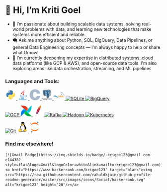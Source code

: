 # 👋 **Hi, I’m Kriti Goel**


- 👀 I’m passionate about building scalable data systems, solving real-world problems with data, and learning new technologies that make systems more efficient and reliable.
- 🗨️ Ask me anything about Python, SQL, BigQuery, Data Pipelines, or general Data Engineering concepts — I’m always happy to help or share what I know!
- 🌱 I’m currently deepening my expertise in distributed systems, cloud data platforms (like GCP & AWS), and open-source data tools. I'm also exploring areas like data orchestration, streaming, and ML pipelines


### Languages and Tools:
<p align="left"> <!-- Programming Languages --> <a href="https://www.python.org" target="_blank"> <img src="https://raw.githubusercontent.com/devicons/devicon/master/icons/python/python-original.svg" alt="Python" width="35" height="35"/> </a> <a href="https://www.java.com" target="_blank"> <img src="https://raw.githubusercontent.com/devicons/devicon/master/icons/java/java-original.svg" alt="Java" width="35" height="35"/> </a> <a href="https://www.cprogramming.com/" target="_blank"> <img src="https://raw.githubusercontent.com/devicons/devicon/master/icons/c/c-original.svg" alt="C" width="35" height="35"/> </a> <!-- Databases -->
<a href="https://www.postgresql.org/" target="_blank"> <img src="https://raw.githubusercontent.com/devicons/devicon/master/icons/postgresql/postgresql-original-wordmark.svg" alt="PostgreSQL" width="35" height="35"/> </a>
<a href="https://www.mysql.com/" target="_blank"> <img src="https://raw.githubusercontent.com/devicons/devicon/master/icons/mysql/mysql-original-wordmark.svg" alt="MySQL" width="35" height="35"/> </a>
<a href="https://www.sqlite.org/" target="_blank"> <img src="https://www.vectorlogo.zone/logos/sqlite/sqlite-icon.svg" alt="SQLite" width="35" height="35"/> </a>
<a href="https://cloud.google.com/bigquery" target="_blank"> <img src="https://www.vectorlogo.zone/logos/google_bigquery/google_bigquery-icon.svg" alt="BigQuery" width="35" height="35"/> </a>

<!-- Data Engineering & Cloud Tools -->
<a href="https://cloud.google.com/" target="_blank"> <img src="https://www.vectorlogo.zone/logos/google_cloud/google_cloud-icon.svg" alt="GCP" width="35" height="35"/> </a>
<a href="https://airflow.apache.org/" target="_blank"> <img src="https://raw.githubusercontent.com/devicons/devicon/master/icons/apacheairflow/apacheairflow-original.svg" alt="Airflow" width="35" height="35"/> </a>
<a href="https://spark.apache.org/" target="_blank"> <img src="https://raw.githubusercontent.com/devicons/devicon/master/icons/apache/apache-original.svg" alt="Apache Spark" width="35" height="35"/> </a>
<a href="https://kafka.apache.org/" target="_blank"> <img src="https://www.vectorlogo.zone/logos/apache_kafka/apache_kafka-icon.svg" alt="Kafka" width="35" height="35"/> </a>
<a href="https://hadoop.apache.org/" target="_blank"> <img src="https://www.vectorlogo.zone/logos/apache_hadoop/apache_hadoop-icon.svg" alt="Hadoop" width="35" height="35"/> </a>
<a href="https://kubernetes.io/" target="_blank"> <img src="https://www.vectorlogo.zone/logos/kubernetes/kubernetes-icon.svg" alt="Kubernetes" width="35" height="35"/> </a>

<!-- Dev Tools -->
<a href="https://git-scm.com/" target="_blank"> <img src="https://www.vectorlogo.zone/logos/git-scm/git-scm-icon.svg" alt="Git" width="35" height="35"/> </a>
<a href="https://www.linux.org/" target="_blank"> <img src="https://raw.githubusercontent.com/devicons/devicon/master/icons/linux/linux-original.svg" alt="Linux" width="35" height="35"/> </a>
<a href="https://jupyter.org/" target="_blank"> <img src="https://raw.githubusercontent.com/devicons/devicon/master/icons/jupyter/jupyter-original.svg" alt="Jupyter" width="35" height="35"/> </a>

</p>


### **Find me elsewhere!**

    [![Gmail Badge](https://img.shields.io/badge/-krigoe123@gmail.com-c14438?style=flat&logo=Gmail&logoColor=white&link=mailto:krigoe123@gmail.com)]
    <a href="https://www.hackerrank.com/krigoe123" target="blank"><img src="https://raw.githubusercontent.com/rahuldkjain/github-profile-readme-generator/master/src/images/icons/Social/hackerrank.svg" alt="krigoe123" height="20"/></a>


<!---
kritig09/kritig09 is a ✨ special ✨ repository because its `README.md` (this file) appears on your GitHub profile.
You can click the Preview link to take a look at your changes.
--->
